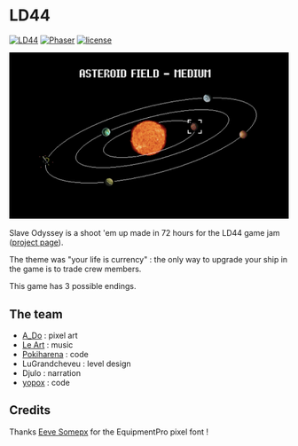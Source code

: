 # LD44

[![LD44](https://img.shields.io/badge/Ludum%20Dare-44-orange.svg)](https://ldjam.com/events/ludum-dare/44/slave-odyssey) [![Phaser](https://img.shields.io/badge/Phaser-3.16.2-f88909.svg)](https://phaser.io/)  [![license](https://img.shields.io/badge/license-CC0--1.0-green.svg)](https://github.com/yopox/LD43/blob/master/LICENSE)

<p align="center">
    <img src="assets/graphics/promoBig.png" />
</p>

Slave Odyssey is a shoot 'em up made in 72 hours for the LD44 game jam ([project page](https://ldjam.com/events/ludum-dare/44/slave-odyssey)).

The theme was "your life is currency" : the only way to upgrade your ship in the game is to trade crew members.

This game has 3 possible endings.

## The team

- [A_Do](https://www.twitter.com/Adorikill) : pixel art
- [Le Art](https://www.twitter.com/LeArtRemix) : music
- [Pokiharena](https://www.github.com/Pokiharena) : code
- LuGrandcheveu : level design
- Djulo : narration
- [yopox](https://www.github.com/elyopox) : code

## Credits

Thanks [Eeve Somepx](https://www.twitter.com/somepx) for the EquipmentPro pixel font !
